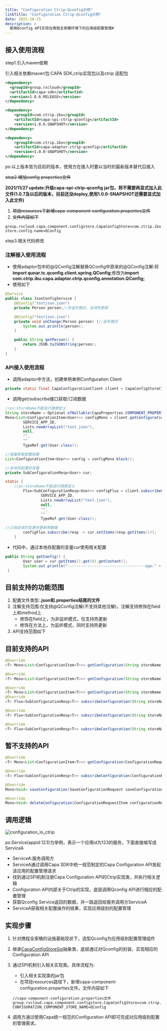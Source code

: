 ```yaml
---
title: "Configuration Ctrip-Qconfig示例"
linkTitle: "Configuration Ctrip-Qconfig示例"
date: 2021-10-15
description: >
  使用Qconfig API实现在携程全家桶环境下的应用级配置管理#
---
```


## 接入使用流程

step1.引入maven依赖

引入相关依赖maven包:CAPA SDK,ctrip实现包以及ctrip 适配包

```xml
<dependency>
  <groupId>group.rxcloud</groupId>
  <artifactId>capa-sdk</artifactId>
  <version>1.0.6.RELEASE</version>
</dependency>
```

```xml
<dependency>
    <groupId>com.ctrip.ibu</groupId>
    <artifactId>capa-spi-ctrip-qconfig</artifactId>
    <version>1.0.6-SNAPSHOT</version>
</dependency>
```

```xml
<dependency>
    <groupId>com.ctrip.ibu</groupId>
    <artifactId>capa-adaptor-ctrip-qconfig</artifactId>
    <version>1.0.0-SNAPSHOT</version>
</dependency>
```

ps:以上版本皆为目前的版本，使用方在接入时要以当时的最新版本替代后接入

~~step2.增加config properties文件~~

**2021/11/27 update:升级capa-spi-ctrip-qconfig jar包，将不需要再显式加入此文件(1.0.7及以后的版本，目前还没deploy,使用1.0.6-SNAPSHOT还需要显式加入此文件)**

1. ~~项目resources下新增capa-component-configuration.properties文件~~
2. ~~文件内容如下~~

```properties
group.rxcloud.capa.component.configstore.CapaConfigStore=com.ctrip.ibu.capa.spi.ctrip.configstore.CtripCapaConfigStore
store.config.name=QConfig
```

step3.相关代码修改

### 注解接入使用流程

- 使用adaptor包中的@QConfig注解替换QConfig中原来的@QConfig注解:将**import qunar.tc.qconfig.client.spring.QConfig**;修改为**import com.ctrip.ibu.capa.adaptor.ctrip.qconfig.annotation.QConfig;**
- 使用如下

```java
@Service
public class JsonConfigService {
    @QConfig("testjson.json")
    private Person person;//非监听模式，支持热更新

    @QConfig("testjson.json")
    private void onChange(Person person) {//监听模式
        System.out.println(person);
    }

    public String getPerson() {
        return JSON.toJSONString(person);
    }
}
```

### API接入使用流程

- 调用adaptor中方法，创建单例单例Configuration Client

```java
private static final CapaConfigurationClient client = CapaConfigStoreClientProvider.getClient();
```

- 调用get/subscribe接口获取/订阅数据

```java
//ps:storeName不能自行随便定义
String storeName = Optional.ofNullable(CapaProperties.COMPONENT_PROPERTIES_SUPPLIER.apply("configuration").getProperty("CONFIGURATION_COMPONENT_STORE_NAME")).orElse("UN_CONFIGURED_STORE_CONFIG_NAME");
Mono<List<ConfigurationItem<User>>> configMono = client.getConfiguration(storeName, 
        SERVICE_APP_ID,
        Lists.newArrayList("test.json"),
        null,
        "",
        ""
        TypeRef.get(User.class));

//阻塞获取配置结果
List<ConfigurationItem<User>> config = configMono.block();
```

```java
//本地存配置的变量
private SubConfigurationResp<User> cur;

static {
    //ps:storeName不能自行随便定义
        Flux<SubConfigurationResp<User>> configFlux = client.subscribeConfiguration(storeName,
                SERVICE_APP_ID,
                Lists.newArrayList("test.json"),
                null,
                "",
                ""
                TypeRef.get(User.class));

//订阅后续的变更并更新原数据
        configFlux.subscribe(resp -> cur.setItems(resp.getItems()));
    }
```

- 代码中，通过本地存配置的变量cur使用相关配置

```java
public String getConfig() {
        User user = cur.getItems().get(0).getContent();
        System.out.println("-----------------------------------age:" + user.getName());
 }
```

## 目前支持的功能范围

1. 配置文件类型:**.json和.properties结尾的文件**
2. 注解支持范围:仅支持@QConfig注解(不支持其他注解)，注解支持修饰在field上和method上
   - 修饰在field上，为非监听模式，仅支持热更新
   - 修饰在方法上，为监听模式，同时支持热更新
3. API支持范围如下

## 目前支持的API

```java
@Override
<T> Mono<List<ConfigurationItem<T>>> getConfiguration(String storeName, String appId, List<String> keys, Map<String, String> metadata, TypeRef<T> type);

@Override
<T> Mono<List<ConfigurationItem<T>>> getConfiguration(String storeName, String appId, List<String> keys, Map<String, String> metadata, String group, TypeRef<T> type);

@Override
<T> Mono<List<ConfigurationItem<T>>> getConfiguration(String storeName, String appId, List<String> keys, Map<String, String> metadata, String group, String label, TypeRef<T> type);
@Override
<T> Flux<SubConfigurationResp<T>> subscribeConfiguration(String storeName, String appId, List<String> keys, Map<String, String> metadata, TypeRef<T> type);

@Override
<T> Flux<SubConfigurationResp<T>> subscribeConfiguration(String storeName, String appId, List<String> keys, Map<String, String> metadata, String group, TypeRef<T> type);

@Override
<T> Flux<SubConfigurationResp<T>> subscribeConfiguration(String storeName, String appId, List<String> keys, Map<String, String> metadata, String group, String label, TypeRef<T> type);
```

## 暂不支持的API

```java
@Override
<T> Mono<List<ConfigurationItem<T>>> getConfiguration(ConfigurationRequestItem configurationRequestItem, TypeRef<T> type);

@Override
<T> Flux<SubConfigurationResp<T>> subscribeConfiguration(ConfigurationRequestItem configurationRequestItem, TypeRef<T> type);

@Override
Mono<Void> saveConfiguration(SaveConfigurationRequest saveConfigurationRequest);

@Override
Mono<Void> deleteConfiguration(ConfigurationRequestItem configurationRequestItem);
```

## 调用逻辑

![configuration_in_ctrip](https://raw.githubusercontent.com/reactivegroup/capa.io/master/content/images/zh/docs/Example/Configuration/configuration_ctrip.png)

ps:Service(appid:123)为举例，表示一个应用id为123的服务，下面直接缩写成ServiceA

- ServiceA:服务调用方
- ServiceA通过调用Capa SDK中统一规范制定的Capa Configuration API发起该应用的配置管理请求
- 找到通过SPI机制注册Capa Configuration API的Ctrip实现类，并执行相关逻辑
- Configuration API内部关于Ctrip的实现，底层调用Qconfig API进行相应的配置管理
- 获取Qconfig Service返回的数据，并一路返回给服务调用方ServiceA
- ServiceA获取相关配置操作的结果，实现应用级别的配置管理

## 实现步骤

1. 针对携程全家桶的设施基础现状下，选型Qconfig为应用级别配置管理组件

2. 继承[CapaConfigStoreSpi](https://github.com/reactivegroup/capa/blob/master/sdk-spi/src/main/java/group/rxcloud/capa/spi/configstore/CapaConfigStoreSpi.java)抽象类，底层通过对Qconfig的封装，实现相应的Configuration API

3. 通过SPI机制引入相关实现类。具体流程为:

   - 引入相关实现类的jar包
   - 在项目resources路径下，新增capa-component-configuration.properties文件。文件内容如下

   ```properties
   //capa-component-configuration.properties文件
   group.rxcloud.capa.component.configstore.CapaConfigStore=com.ctrip.ibu.capa.spi.ctrip.configstore.CtripCapaConfigStore
   CONFIGURATION_COMPONENT_STORE_NAME=QConfig
   ```
   
4. 调用方通过使用Capa统一规范的Configuration API即可完成对应用级别配置的管理需求。